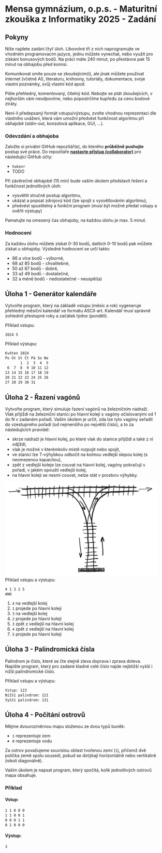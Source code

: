 ﻿# Mensa gymnázium, o.p.s. - Maturitní zkouška z Informatiky 2025 - Zadání

## Pokyny
Níže najdete zadání čtyř úloh. Libovolné tři z nich naprogramujte ve vhodném programovacím jazyce, jednu můžete vynechat, nebo využít pro získání bonusových bodů. Na práci máte 240 minut, po přestávce pak 15 minut na obhajobu před komisí.

Komunikovat smíte pouze se zkoušejícím(i), ale jinak můžete používat internet (včetně AI), literaturu, knihovny, tutoriály, dokumentace, svoje vlastní poznámky, svůj vlastní kód apod.

Pište přehledný, komentovaný, čitelný kód. Nebojte se ptát zkoušejících, v nejhorším vám neodpovíme, nebo popostrčíme kupředu za cenu bodové ztráty.

Není-li předepsaný formát vstupu/výstupu, zvolte vhodnou reprezentaci dle vlastního uvážení, která vám umožní předvést funkčnost algoritmu při obhajobě (stdin-out, konzolová aplikace, GUI, ...).

### Odevzdání a obhajoba
Založte si privátní GitHub repozitář(e), do kterého **průběžně pushujte** postup své práce. Do repozitáře [**nastavte přístup (collaborator)**](https://docs.github.com/en/account-and-profile/setting-up-and-managing-your-github-user-account/managing-access-to-your-personal-repositories/inviting-collaborators-to-a-personal-repository) pro následující GitHub účty:
* `hakenr`
* TODO 

Při závěrečné obhajobě (15 min) bude vaším úkolem představit řešení a funkčnost jednotlivých úloh:
* vysvětlit stručně postup algoritmu,
* ukázat a popsat zdrojový kód (lze spojit s vysvětlováním algoritmu),
* předvést spustitelný a funkční program (musí být možné předat vstupy a ověřit výstupy)

Pamatujte na omezený čas obhajoby, na každou úlohu je max. 5 minut.

### Hodnocení
Za každou úlohu můžete získat 0-30 bodů, dalších 0-10 bodů pak můžete získat u obhajoby.
Výsledné hodnocení se určí takto:
* 86 a více bodů - výborné,
* 68 až 85 bodů - chvalitebné,
* 50 až 67 bodů - dobré,
* 33 až 49 bodů - dostatečné,
* 32 a méně bodů - nedostatečné - neuspěl(a)

## Úloha 1 -  Generátor kalendáře
Vytvořte program, který na základě vstupu (měsíc a rok) vygeneruje přehledný měsíční kalendář ve formátu ASCII-art. Kalendář musí správně zohlednit přestupné roky a začátek týdne (pondělí).

Příklad vstupu:
```
2024 5
```
Příklad výstupu:
```
Květen 2024
Po Út St Čt Pá So Ne
       1  2  3  4  5
 6  7  8  9 10 11 12
13 14 15 16 17 18 19
20 21 22 23 24 25 26
27 28 29 30 31
```

## Úloha 2 - Řazení vagónů
Vytvořte program, který simuluje řazení vagónů na železničním nádraží. Vlak přijíždí na železniční stanici po hlavní koleji s vagóny očíslovanými od 1 do N v zadaném pořadí. Vaším úkolem je určit, zda lze tyto vagóny seřadit do vzestupného pořadí (od nejmenšího po největší číslo), a to za následujících pravidel:
* skrze nádraží je hlavní kolej, po které vlak do stanice přijíždí a také z ní odjíždí,
* vlak je možné v kterémkoliv místě rozpojit nebo spojit,
* ve stanici lze T-výhybkou odbočit na kolmou vedlejší slepou kolej (s neomezenou kapacitou),
* zpět z vedlejší koleje lze couvat na hlavní kolej, vagóny pokračují v pořadí, v jakém opouští vedlejší kolej,
* na hlavní koleji se nesmí couvat, nelze stát v prostoru výhybky.

![Nádraží](Nadrazi.png)
Příklad vstupu a výstupu:
```
4 1 3 2 5
ANO
```
1. `4` na vedlejší kolej
1. `1` projede po hlavní koleji
1. `3` na vedlejší kolej
1. `2` projede po hlavní koleji
1. `3` zpět z vedlejší na hlavní kolej
1. `4` zpět z vedlejší na hlavní kolej
1. `5` projede po hlavní koleji

## Úloha 3 - Palindromická čísla
Palindrom je číslo, které se čte stejně zleva doprava i zprava doleva. Napište program, který pro zadané kladné celé číslo najde nejbližší vyšší i nižší palindromické číslo.

Příklad vstupu a výstupu:
```
Vstup: 123
Nižší palindrom: 121
Vyšší palindrom: 131
```

## Úloha 4 - Počítání ostrovů

Mějme dvourozměrnou mapu složenou ze dvou typů buněk:

* `1` reprezentuje zem
* `0` reprezentuje vodu

Za ostrov považujeme souvislou oblast tvořenou zemí (`1`), přičemž dvě políčka země spolu sousedí, pokud se dotýkají horizontálně nebo vertikálně (nikoli diagonálně).

Vaším úkolem je napsat program, který spočítá, kolik jednotlivých ostrovů mapa obsahuje.

### Příklad

#### Vstup:

```
1 1 0 0 0
1 1 0 0 1
0 0 0 1 1
0 1 0 0 0
```

#### Výstup:

```
3
```